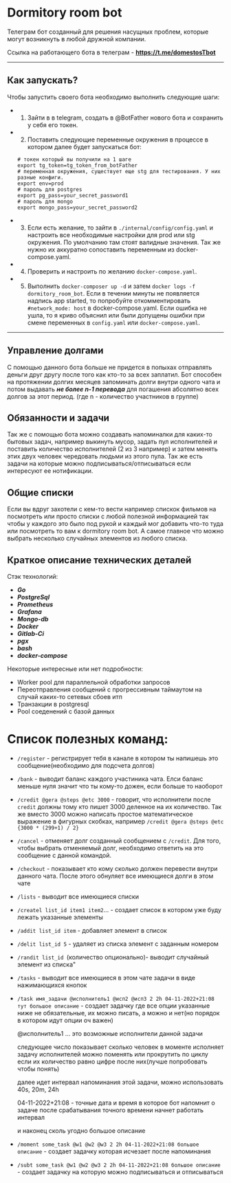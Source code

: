 # Dormitory room bot
Телеграм бот созданный для решения насущных проблем, которые могут возникнуть в любой дружной компании.

Cсылка на работающего бота в телеграм - **https://t.me/domestosTbot**

- - -
## Как запускать?
Чтобы запустить своего бота необходимо выполнить следующие шаги:
- 1) Зайти в в telegram, создать в @BotFather нового бота и сохранить у себя его токен.
- 2) Поставить следующие переменные окружения в процессе в котором далее будет запускаться бот:
    ```
    # токен который вы получили на 1 шаге
    export tg_token=tg_token_from_botFather
    # переменная окружения, существует еще stg для тестирования. У них разные конфиги.
    export env=prod
    # пароль для postgres
    export pg_pass=your_secret_password1
    # пароль для mongo
    export mongo_pass=your_secret_password2
    ```
- 3) Если есть желание, то зайти в ```./internal/config/config.yaml``` и настроить все необходимые настройки для prod или stg окружения. По умолчанию там стоят валидные значения. Так же нужно их аккуратно сопоставить переменным из docker-compose.yaml.
- 4) Проверить и настроить по желанию ```docker-compose.yaml```.
- 5) Выполнить ```docker-composer up -d``` и затем ```docker logs -f dormitory_room_bot```. Если в течении минуты не появляется надпись app started, то попробуйте откомментировать ```#network_mode: host``` в docker-compose.yaml. Если ошибка не ушла, то я криво объяснил или были допущены ошибки при смене переменных в ```config.yaml``` или ```docker-compose.yaml```.
- - -
## Управление долгами
С помощью данного бота больше не придется в попыхах отправлять деньги друг другу после того как кто-то за всех заплатил.
Бот способен на протяжении долгих месяцев запоминать долги внутри одного чата и потом выдавать ***не более n-1 перевода*** для погашения абсолятно всех долгов за этот период. (где n - количество участников в группе)

## Обязанности и задачи
Так же с помощью бота можно создавать напоминалки для каких-то бытовых задач, например выкинуть мусор, задать пул исполнителей и поставить количество исполнителей (2 из 3 например) и затем менять этих двух человек чередовать людьми из этого пула. Так же есть задачи на которые можно подписываться/отписываться если интересуют ее нотификации.

## Общие списки
Если вы вдруг захотели с кем-то вести например спискок фильмов на посмотреть или просто списки с любой полезной информацией так чтобы у каждого это было под рукой и каждый мог добавить что-то туда или посмотреть то вам к dormitory room bot. А самое главное что можно выбрать несколько случайных элементов из любого списка.

## Краткое описание технических деталей
Стэк технологий:
- ***Go***
- ***PostgreSql***
- ***Prometheus***
- ***Grafana***
- ***Mongo-db***
- ***Docker***
- ***Gitlab-Ci***
- ***pgx***
- ***bash***
- ***docker-compose***

Некоторые интересные или нет подробности:
- Worker pool для параллельной обработки запросов
- Переотправления сообщений с прогрессивным таймаутом на случай каких-то сетевых сбоев итп 
- Транзакции в postgresql
- Pool соеденений с базой данных


# Список полезных команд:
- ```/register``` - регистрирует тебя в канале в котором ты напишешь это сообщение(необходимо для подсчета долгов)
- ```/bank``` - выводит баланс каждого участиника чата. Елси баланс меньше нуля значит что ты кому-то дожен, если больше то наоборот
- ```/credit @gera @steps @etc 3000``` - говорит, что исполнители после ```credit``` должны тому кто пишет 3000 деленное на их количество. Так же вместо 3000 можно написать простое математическое выражение в фигурных скобках, например ```/credit @gera @steps @etc {3000 * (299+1) / 2}```
- ```/cancel``` - отменяет долг созданный сообщением с ```/credit```. Для того, чтобы выбрать отменяемый долг, необходимо ответить на это сообщение с данной командой.
- ```/checkout``` - показывает кто кому сколько должен перевести внутри данного чата. После этого обнуляет все имеющиеся долги в этом чате
- ```/lists``` - выводит все имеющиеся списки
- ```/createl list_id item1 item2```... - создает список в котором уже буду лежать указанные элементы
- ```/addit list_id item``` - добавляет элемент в список
- ```/delit list_id 5``` - удаляет из списка элемент с заданным номером
- ```/randit list_id ```(количество опционально)- выводит случайный элемент из списка"
- ```/tasks``` - выводит все имеющиеся в этом чате задачи в виде нажимающихся кнопок
- ```/task имя_задачи @исполнитель1 @исп2 @исп3 2 2h 04-11-2022+21:08 тут большое описание``` - создает задачку где все опции указанные ниже не обязательные, их можно    писать, а можно и нет(но порядок в котором идут опции оч важен)

    @исполнитель1 ... это возможные исполнители данной задачи

    следующее число показывает сколько человек в моменте исполняет задачу
	исполнителей можно поменять или прокрутить по циклу если их количество равно цифре после них(лучше попробовать чтобы понять)

    далее идет интервал напоминания этой задачи, можно использовать 40s, 20m, 24h

    04-11-2022+21:08 - точные дата и время в которое бот напомнит о задаче
	после срабатывания точного времени начнет работать интервал

    и наконец сколь угодно большое описание
	
- ```/moment some_task @w1 @w2 @w3 2 2h 04-11-2022+21:08 большое описание``` - cоздает задачку которая исчезает после напоминания
- ```/subt some_task @w1 @w2 @w3 2 2h 04-11-2022+21:08 большое описание``` - cоздает задачку на которую можно подписываться и отписываться